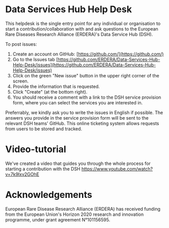 # Data Services Hub Help Desk
This helpdesk is the single entry point for any individual or organisation to start a contribution/collaboration with and ask questions to the European Rare Diseases Research Alliance (ERDERA)'s Data Service Hub (DSH).

To post issues:
1. Create an account on GitHub: [https://github.com/](https://github.com/)
2. Go to the Issues tab [https://github.com/ERDERA/Data-Services-Hub-Help-Desk/issues](https://github.com/ERDERA/Data-Services-Hub-Help-Desk/issues)
3. Click on the green "New issue" button in the upper right corner of the screen.
4. Provide the information that is requested.
5. Click "Create" (at the bottom right).
6. You should receive a comment with a link to the DSH service provision form, where you can select the services you are interested in.

Preferrably, we kindly ask you to write the issues in English if possible. 
The answers you provide in the service provision form will be sent to the relevant DSH teams' GitHub. This online ticketing system allows requests from users to be stored and tracked.

# Video-tutorial
We've created a video that guides you through the whole process for starting a contribution with the DSH
https://www.youtube.com/watch?v=7k9lxv2GOhE

# Acknowledgements
European Rare Disease Research Alliance (ERDERA)  has received funding from the European Union's Horizon 2020 research and innovation programme, under grant agreement N°101156595.

